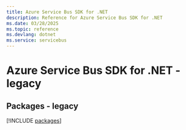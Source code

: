 ```yaml
---
title: Azure Service Bus SDK for .NET
description: Reference for Azure Service Bus SDK for .NET
ms.date: 03/28/2025
ms.topic: reference
ms.devlang: dotnet
ms.service: servicebus
---
```

# Azure Service Bus SDK for .NET - legacy
## Packages - legacy
[!INCLUDE [packages](service-bus-index.md)]